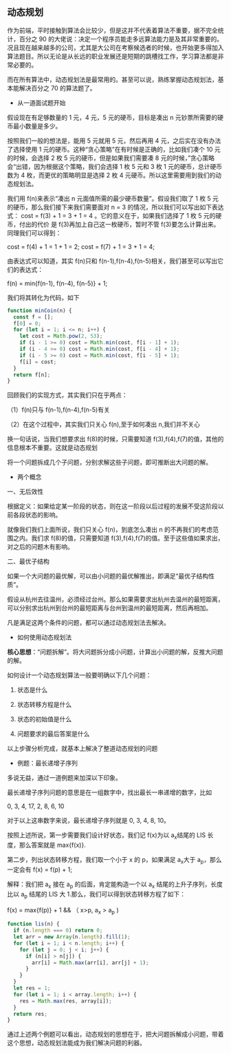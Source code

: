 ## 动态规划

作为前端，平时接触到算法会比较少，但是这并不代表着算法不重要，据不完全统计，百分之 90 的大佬说：决定一个程序员能走多远算法能力是及其非常重要的。况且现在越来越多的公司，尤其是大公司在考察候选者的时候，也开始更多得加入算法题目。所以无论是从长远的职业发展还是短期的跳槽找工作，学习算法都是非常必要的。

而在所有算法中，动态规划法是最常用的。甚至可以说，熟练掌握动态规划法，基本能解决百分之 70 的算法题了。

- 从一道面试题开始

假设现在有足够数量的 1 元，4 元，5 元的硬币，目标是凑出 n 元钞票所需要的硬币最小数量是多少。

按照我们一般的想法是，能用 5 元就用 5 元，然后再用 4 元，之后实在没有办法了选择使用 1 元的硬币。这种“贪心策略”在有时候是正确的，比如我们凑个 10 元的时候，会选择 2 枚 5 元的硬币，但是如果我们需要凑 8 元的时候，”贪心策略会“出错，因为根据这个策略，我们会选择 1 枚 5 元和 3 枚 1 元的硬币，总计硬币数为 4 枚，而更优的策略明显是选择 2 枚 4 元硬币。所以这里需要用到我们的动态规划法。

我们用 f(n)来表示“凑出 n 元面值所需的最少硬币数量”。假设我们取了 1 枚 5 元的硬币，那么我们接下来我们需要面对 n = 3 的情况，所以我们可以写出如下表达式：
cost = f(3) + 1 = 3 + 1 = 4 。它的意义在于，如果我们选择了 1 枚 5 元的硬币，付出的代价 是 f(3)再加上自己这一枚硬币，暂时不管 f(3)要怎么计算出来。
同理我们可以得到：

cost = f(4) + 1 = 1 + 1 = 2;
cost = f(7) + 1 = 3 + 1 = 4;

由表达式可以知道，其实 f(n)只和 f(n-1),f(n-4),f(n-5)相关，我们甚至可以写出它们的表达式：

f(n) = min{f(n-1), f(n-4), f(n-5)} + 1;

我们将其转化为代码，如下

```js
function minCoin(n) {
  const f = [];
  f[0] = 0;
  for (let i = 1; i <= n; i++) {
    let cost = Math.pow(2, 53);
    if (i - 1 >= 0) cost = Math.min(cost, f[i - 1] + 1);
    if (i - 4 >= 0) cost = Math.min(cost, f[i - 4] + 1);
    if (i - 5 >= 0) cost = Math.min(cost, f[i - 5] + 1);
    f[i] = cost;
  }
  return f[n];
}
```

回顾我们的实现方式，其实我们只在乎两点：

（1）f(n)只与 f(n-1),f(n-4),f(n-5)有关

（2）在这个过程中，其实我们只关心 f(n),至于如何凑出 n,我们并不关心

换一句话说，当我们想要求出 f(8)的时候，只需要知道 f(3),f(4),f(7)的值，其他的信息根本不重要。这就是动态规划

将一个问题拆成几个子问题，分别求解这些子问题，即可推断出大问题的解。

- 两个概念

一、无后效性

根据定义：如果给定某一阶段的状态，则在这一阶段以后过程的发展不受这阶段以前各段状态的影响。

就像我们我们上面所说，我们只关心 f(n)，到底怎么凑出 n 的不再我们的考虑范围之内。我们求 f(8)的值，只需要知道 f(3),f(4),f(7)的值。至于这些值如果求出，对之后的问题木有影响。

二、最优子结构

如果一个大问题的最优解，可以由小问题的最优解推出，即满足“最优子结构性质”。

假设从杭州去往温州，必须经过台州。那么如果需要求出杭州去温州的最短距离，可以分别求出杭州到台州的最短距离与台州到温州的最短距离，然后再相加。

凡是满足这两个条件的问题，都可以通过动态规划法去解决。

- 如何使用动态规划法

**核心思想**：“问题拆解”。将大问题拆分成小问题，计算出小问题的解，反推大问题的解。

如何设计一个动态规划算法一般要明确以下几个问题：

1. 状态是什么

2. 状态转移方程是什么

3. 状态的初始值是什么

4. 问题要求的最后答案是什么

以上步骤分析完成，就基本上解决了整道动态规划的问题

- 例题：最长递增子序列

多说无益，通过一道例题来加深以下印象。

最长递增子序列问题的意思是在一组数字中，找出最长一串递增的数字，比如

0, 3, 4, 17, 2, 8, 6, 10

对于以上这串数字来说，最长递增子序列就是 0, 3, 4, 8, 10。

按照上述所说，第一步需要我们设计好状态，我们记 f(x)为以 a<sub>x</sub>结尾的 LIS 长度，那么答案就是 max{f(x)}.

第二步，列出状态转移方程，我们取一个小于 x 的 p，如果满足 a<sub>x</sub>大于 a<sub>p</sub>，那么一定会有 f(x) = f(p) + 1;

解释：我们把 a<sub>x</sub> 接在 a<sub>p</sub> 的后面，肯定能构造一个以 a<sub>x</sub> 结尾的上升子序列，长度比以 a<sub>p</sub> 结尾的 LIS 大 1.那么，我们可以得到状态转移方程了如下：

f(x) = max{f(p)} + 1 && （ x>p, a<sub>x</sub> > a<sub>p</sub> )

```js
function lis(n) {
  if (n.length === 0) return 0;
  let arr = new Array(n.length).fill(1);
  for (let i = 1; i < n.length; i++) {
    for (let j = 0; j < i; j++) {
      if (n[i] > n[j]) {
        arr[i] = Math.max(arr[i], arr[j] + 1);
      }
    }
  }
  let res = 1;
  for (let i = 1; i < array.length; i++) {
    res = Math.max(res, array[i]);
  }
  return res;
}
```

通过上述两个例题可以看出，动态规划的思想在于，把大问题拆解成小问题，带着这个思想，动态规划法能成为我们解决问题的利器。
